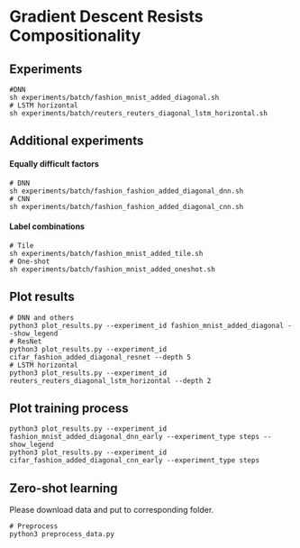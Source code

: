 # Gradient Descent Resists Compositionality

## Experiments
    #DNN
    sh experiments/batch/fashion_mnist_added_diagonal.sh
    # LSTM horizontal
    sh experiments/batch/reuters_reuters_diagonal_lstm_horizontal.sh

## Additional experiments
#### Equally difficult factors
    # DNN
    sh experiments/batch/fashion_fashion_added_diagonal_dnn.sh
    # CNN
    sh experiments/batch/fashion_fashion_added_diagonal_cnn.sh

#### Label combinations
    # Tile
    sh experiments/batch/fashion_mnist_added_tile.sh
    # One-shot
    sh experiments/batch/fashion_mnist_added_oneshot.sh

## Plot results
    # DNN and others
    python3 plot_results.py --experiment_id fashion_mnist_added_diagonal --show_legend
    # ResNet
    python3 plot_results.py --experiment_id cifar_fashion_added_diagonal_resnet --depth 5
    # LSTM horizontal
    python3 plot_results.py --experiment_id reuters_reuters_diagonal_lstm_horizontal --depth 2

## Plot training process
    python3 plot_results.py --experiment_id fashion_mnist_added_diagonal_dnn_early --experiment_type steps --show_legend
    python3 plot_results.py --experiment_id cifar_fashion_added_diagonal_cnn_early --experiment_type steps

## Zero-shot learning
Please download data and put to corresponding folder.

    # Preprocess
    python3 preprocess_data.py
